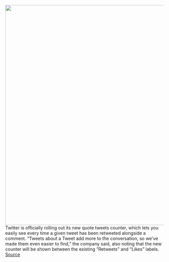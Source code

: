<img src='https://cdn.vox-cdn.com/thumbor/iyJHpPPo9e8v7Z4e0Ae1UU4Cjow=/0x0:1024x576/1200x800/filters:focal(383x192:545x354)/cdn.vox-cdn.com/uploads/chorus_image/image/67324684/Egx_i48XsAEjenT.0.png' width='700px' /><br/>
Twitter is officially rolling out its new quote tweets counter, which lets you easily see every time a given tweet has been retweeted alongside a comment. “Tweets about a Tweet add more to the conversation, so we've made them even easier to find,” the company said, also noting that the new counter will be shown between the existing “Retweets” and “Likes” labels.
<a href='https://www.theverge.com/2020/9/1/21409925/twitter-quote-tweets-counter-retweet-with-comments-interface-ratiod'> Source <a/>